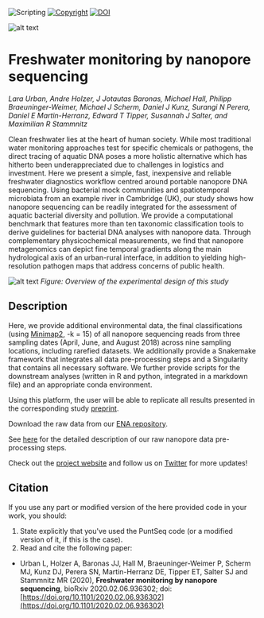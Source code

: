 ![Scripting](https://img.shields.io/badge/Language-Python,_R\_&_Bash-yellow.svg) [![Copyright](https://img.shields.io/badge/Copyright-(c)_2020_PuntSeq-green.svg)](License) [![DOI](https://img.shields.io/badge/DOI-10.1101/2020.02.06.936302-blue.svg)](https://doi.org/10.1101/2020.02.06.936302)

![alt text](https://github.com/d-j-k/puntseq/blob/master/figure1.png)

# Freshwater monitoring by nanopore sequencing

*Lara Urban, Andre Holzer, J Jotautas Baronas, Michael Hall, Philipp Braeuninger-Weimer, Michael J Scherm, Daniel J Kunz, Surangi N Perera, Daniel E Martin-Herranz, Edward T Tipper, Susannah J Salter, and Maximilian R Stammnitz*

Clean freshwater lies at the heart of human society. While most traditional water monitoring approaches test for specific chemicals or pathogens, the direct tracing of aquatic DNA poses a more holistic alternative which has hitherto been underappreciated due to challenges in logistics and investment. Here we present a simple, fast, inexpensive and reliable freshwater diagnostics workflow centred around portable nanopore DNA sequencing. Using bacterial mock communities and spatiotemporal microbiata from an example river in Cambridge (UK), our study shows how nanopore sequencing can be readily integrated for the assessment of aquatic bacterial diversity and pollution. We provide a computational benchmark that features more than ten taxonomic classification tools to derive guidelines for bacterial DNA analyses with nanopore data. Through complementary physicochemical measurements, we find that nanopore metagenomics can depict fine temporal gradients along the main hydrological axis of an urban-rural interface, in addition to yielding high-resolution pathogen maps that address concerns of public health.

![alt text](https://github.com/d-j-k/puntseq/blob/master/figure2.png)
*Figure: Overview of the experimental design of this study*

## Description

Here, we provide additional environmental data, the final classifications (using [Minimap2](https://github.com/lh3/minimap2), -k = 15) of all nanopore sequencing reads from three sampling dates (April, June, and August 2018) across nine sampling locations, including rarefied datasets. 
We additionally provide a Snakemake framework that integrates all data pre-processing steps and a Singularity that contains all necessary software. We further provide scripts for the downstream analyses (written in R and python, integrated in a markdown file) and an appropriate conda environment.

Using this platform, the user will be able to replicate all results presented in the corresponding study [preprint](https://www.biorxiv.org/content/10.1101/2020.02.06.936302).

Download the raw data from our [ENA repository](https://www.ebi.ac.uk/ena/data/view/PRJEB34900).

See [here](https://github.com/d-j-k/puntseq/tree/master/analysis) for the detailed description of our raw nanopore data pre-processing steps.

Check out the [project website](https://www.puntseq.co.uk/) and follow us on [Twitter](https://twitter.com/puntseq) for more updates!


## Citation

If you use any part or modified version of the here provided code in your work, you should:

1. State explicitly that you've used the PuntSeq code (or a modified version of it, if this is the case).
2. Read and cite the following paper:

- Urban L, Holzer A, Baronas JJ, Hall M, Braeuninger-Weimer P, Scherm MJ, Kunz DJ, Perera SN, Martin-Herranz DE, Tipper ET, Salter SJ and Stammnitz MR (2020), **Freshwater monitoring by nanopore sequencing**, bioRxiv 2020.02.06.936302; doi: [https://doi.org/10.1101/2020.02.06.936302](https://doi.org/10.1101/2020.02.06.936302)
